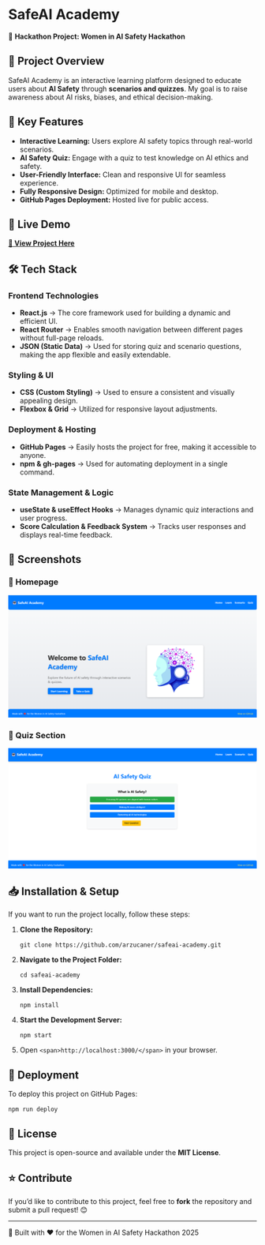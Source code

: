 # SafeAI Academy

🚀 **Hackathon Project: Women in AI Safety Hackathon**

## 🌟 Project Overview

SafeAI Academy is an interactive learning platform designed to educate users about **AI Safety** through **scenarios and quizzes**. My goal is to raise awareness about AI risks, biases, and ethical decision-making.

## 🎯 Key Features

* **Interactive Learning:** Users explore AI safety topics through real-world scenarios.
* **AI Safety Quiz:** Engage with a quiz to test knowledge on AI ethics and safety.
* **User-Friendly Interface:** Clean and responsive UI for seamless experience.
* **Fully Responsive Design:** Optimized for mobile and desktop.
* **GitHub Pages Deployment:** Hosted live for public access.

## 🔗 Live Demo

[**🚀 View Project Here**](https://youtu.be/NDNCZyaH9Uc)

## 🛠️ Tech Stack

### **Frontend Technologies**

* **React.js** → The core framework used for building a dynamic and efficient UI.
* **React Router** → Enables smooth navigation between different pages without full-page reloads.
* **JSON (Static Data)** → Used for storing quiz and scenario questions, making the app flexible and easily extendable.

### **Styling & UI**

* **CSS (Custom Styling)** → Used to ensure a consistent and visually appealing design.
* **Flexbox & Grid** → Utilized for responsive layout adjustments.

### **Deployment & Hosting**

* **GitHub Pages** → Easily hosts the project for free, making it accessible to anyone.
* **npm & gh-pages** → Used for automating deployment in a single command.

### **State Management & Logic**

* **useState & useEffect Hooks** → Manages dynamic quiz interactions and user progress.
* **Score Calculation & Feedback System** → Tracks user responses and displays real-time feedback.

## 📸 Screenshots

### 🔹 Homepage

![Homepage Screenshot](public/images/homepage.png)

### 🔹 Quiz Section

![Quiz Screenshot](public/images/quizpage.png)

## 📥 Installation & Setup

If you want to run the project locally, follow these steps:

1. **Clone the Repository:**
   ```
   git clone https://github.com/arzucaner/safeai-academy.git
   ```
2. **Navigate to the Project Folder:**
   ```
   cd safeai-academy
   ```
3. **Install Dependencies:**
   ```
   npm install
   ```
4. **Start the Development Server:**
   ```
   npm start
   ```
5. Open `<span>http://localhost:3000/</span>` in your browser.

## 🚀 Deployment

To deploy this project on GitHub Pages:

```
npm run deploy
```

## 📜 License

This project is open-source and available under the **MIT License**.

## ⭐ Contribute

If you’d like to contribute to this project, feel free to **fork** the repository and submit a pull request! 😊

---

🚀 Built with ❤️ for the Women in AI Safety Hackathon 2025
